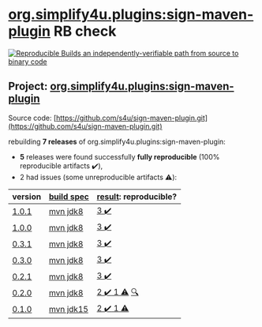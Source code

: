 [org.simplify4u.plugins:sign-maven-plugin](https://search.maven.org/artifact/org.simplify4u.plugins/sign-maven-plugin/) RB check
=======

[![Reproducible Builds](https://reproducible-builds.org/images/logos/rb.svg) an independently-verifiable path from source to binary code](https://reproducible-builds.org/)

## Project: [org.simplify4u.plugins:sign-maven-plugin](https://search.maven.org/artifact/org.simplify4u.plugins/sign-maven-plugin/)

Source code: [https://github.com/s4u/sign-maven-plugin.git](https://github.com/s4u/sign-maven-plugin.git)

rebuilding **7 releases** of org.simplify4u.plugins:sign-maven-plugin:
- **5** releases were found successfully **fully reproducible** (100% reproducible artifacts :heavy_check_mark:),
- 2 had issues (some unreproducible artifacts :warning:):

| version | [build spec](BUILDSPEC.md) | [result](https://reproducible-builds.org/docs/jvm/): reproducible? |
| -- | --------- | ------ |
| [1.0.1](https://search.maven.org/artifact/org.simplify4u.plugins/sign-maven-plugin/1.0.1/pom) | [mvn jdk8](sign-maven-plugin-1.0.1.buildspec) | [3 :heavy_check_mark: ](sign-maven-plugin-1.0.1.buildcompare) |
| [1.0.0](https://search.maven.org/artifact/org.simplify4u.plugins/sign-maven-plugin/1.0.0/pom) | [mvn jdk8](sign-maven-plugin-1.0.0.buildspec) | [3 :heavy_check_mark: ](sign-maven-plugin-1.0.0.buildcompare) |
| [0.3.1](https://search.maven.org/artifact/org.simplify4u.plugins/sign-maven-plugin/0.3.1/pom) | [mvn jdk8](sign-maven-plugin-0.3.1.buildspec) | [3 :heavy_check_mark: ](sign-maven-plugin-0.3.1.buildcompare) |
| [0.3.0](https://search.maven.org/artifact/org.simplify4u.plugins/sign-maven-plugin/0.3.0/pom) | [mvn jdk8](sign-maven-plugin-0.3.0.buildspec) | [3 :heavy_check_mark: ](sign-maven-plugin-0.3.0.buildcompare) |
| [0.2.1](https://search.maven.org/artifact/org.simplify4u.plugins/sign-maven-plugin/0.2.1/pom) | [mvn jdk8](sign-maven-plugin-0.2.1.buildspec) | [3 :heavy_check_mark: ](sign-maven-plugin-0.2.1.buildcompare) |
| [0.2.0](https://search.maven.org/artifact/org.simplify4u.plugins/sign-maven-plugin/0.2.0/pom) | [mvn jdk8](sign-maven-plugin-0.2.0.buildspec) | [2 :heavy_check_mark:  1 :warning:](sign-maven-plugin-0.2.0.buildcompare) [:mag:](https://github.com/s4u/sign-maven-plugin/issues/27) |
| [0.1.0](https://search.maven.org/artifact/org.simplify4u.plugins/sign-maven-plugin/0.1.0/pom) | [mvn jdk15](sign-maven-plugin-0.1.0.buildspec) | [2 :heavy_check_mark:  1 :warning:](sign-maven-plugin-0.1.0.buildcompare) |
